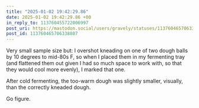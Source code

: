 ```yaml
---
title: "2025-01-02 19:42:29.86"
date: 2025-01-02 19:42:29.86 +00
in_reply_to: 113760455722006997
post_uri: https://mastodon.social/users/gravely/statuses/113760465706338807
post_id: 113760465706338807
---
```

Very small sample size but: I overshot kneading on one of two dough balls by 10 degrees to mid-80s F, so when I placed them in my fermenting tray (and flattened them out given I had so much space to work with, so that they would cool more evenly), I marked that one.

After cold fermenting, the too-warm dough was slightly smaller, visually, than the correctly kneaded dough.

Go figure.


